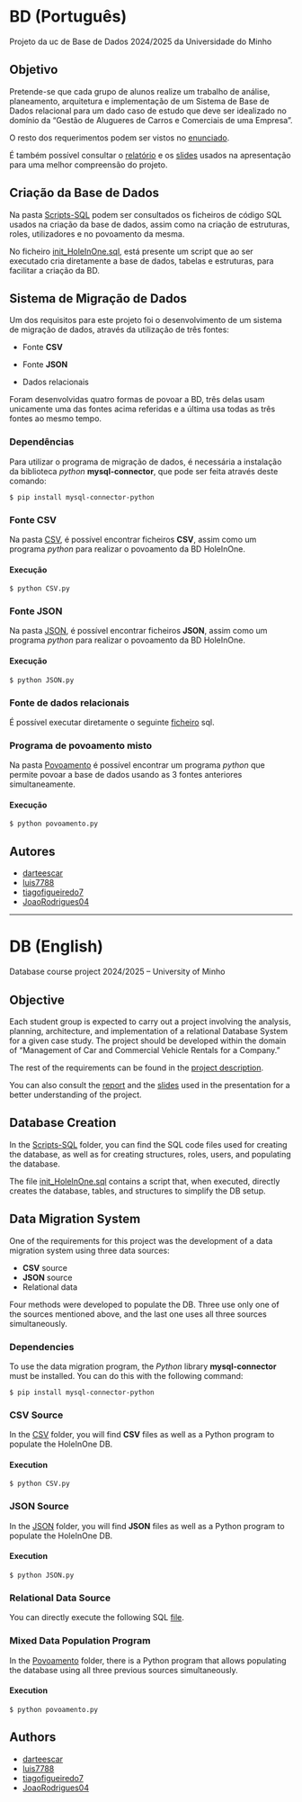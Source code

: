 # BD (Português)

Projeto da uc de Base de Dados 2024/2025 da Universidade do Minho

## Objetivo

Pretende-se  que  cada  grupo  de  alunos  realize  um  trabalho  de  análise,  planeamento,  arquitetura  e implementação de um Sistema de Base de Dados relacional para um dado caso de estudo que deve ser idealizado no domínio da “Gestão de Alugueres de Carros e Comerciais de uma Empresa”.

O resto dos requerimentos podem ser vistos no [enunciado](BD-Enunciado.pdf).

É também possível consultar o [relatório](BD-Relatório.pdf) e os [slides](slides.pdf) usados na apresentação para uma melhor compreensão do projeto.

## Criação da Base de Dados

Na pasta [Scripts-SQL](Scripts-SQL/) podem ser consultados os ficheiros de código SQL usados na criação da base de dados, assim como na criação de estruturas, roles, utilizadores e no povoamento da mesma.

No ficheiro [init_HoleInOne.sql](Scripts-SQL/init_HoleInOne.sql), está presente um script que ao ser executado cria diretamente a base de dados, tabelas e estruturas, para facilitar a criação da BD.

## Sistema de Migração de Dados

Um dos requisitos para este projeto foi o desenvolvimento de um sistema de migração de dados, através da utilização de três fontes:

* Fonte **CSV**

* Fonte **JSON**

* Dados relacionais

Foram desenvolvidas quatro formas de povoar a BD, três delas usam unicamente uma das fontes acima referidas e a última usa todas as três fontes ao mesmo tempo.

### Dependências

Para utilizar o programa de migração de dados, é necessária a instalação da biblioteca *python* **mysql-connector**, que pode ser feita através deste comando:

```console
$ pip install mysql-connector-python
```

### Fonte CSV

Na pasta [CSV](CSV/), é possível encontrar ficheiros **CSV**, assim como um programa *python* para realizar o povoamento da BD HoleInOne.

#### Execução

```console
$ python CSV.py
```

### Fonte JSON

Na pasta [JSON](JSON/), é possível encontrar ficheiros **JSON**, assim como um programa *python* para realizar o povoamento da BD HoleInOne.

#### Execução

```console
$ python JSON.py
```

### Fonte de dados relacionais

É possível executar diretamente o seguinte [ficheiro](Scripts-SQL/script_povoamento.sql) sql.

### Programa de povoamento misto

Na pasta [Povoamento](Povoamento/) é possível encontrar um programa *python* que permite povoar a base de dados usando as 3 fontes anteriores simultaneamente.

#### Execução

```console
$ python povoamento.py
```

## Autores

* [darteescar](https://github.com/darteescar)
* [luis7788](https://github.com/luis7788)
* [tiagofigueiredo7](https://github.com/tiagofigueiredo7)
* [JoaoRodrigues04](https://github.com/JoaoRodrigues04)

---

# DB (English)

Database course project 2024/2025 – University of Minho

## Objective

Each student group is expected to carry out a project involving the analysis, planning, architecture, and implementation of a relational Database System for a given case study. The project should be developed within the domain of “Management of Car and Commercial Vehicle Rentals for a Company.”

The rest of the requirements can be found in the [project description](BD-Enunciado.pdf).

You can also consult the [report](BD-Relatório.pdf) and the [slides](slides.pdf) used in the presentation for a better understanding of the project.

## Database Creation

In the [Scripts-SQL](Scripts-SQL/) folder, you can find the SQL code files used for creating the database, as well as for creating structures, roles, users, and populating the database.

The file [init_HoleInOne.sql](Scripts-SQL/init_HoleInOne.sql) contains a script that, when executed, directly creates the database, tables, and structures to simplify the DB setup.

## Data Migration System

One of the requirements for this project was the development of a data migration system using three data sources:

* **CSV** source
* **JSON** source
* Relational data

Four methods were developed to populate the DB. Three use only one of the sources mentioned above, and the last one uses all three sources simultaneously.

### Dependencies

To use the data migration program, the *Python* library **mysql-connector** must be installed. You can do this with the following command:

```console
$ pip install mysql-connector-python
```

### CSV Source

In the [CSV](CSV/) folder, you will find **CSV** files as well as a Python program to populate the HoleInOne DB.

#### Execution

```console
$ python CSV.py
```

### JSON Source

In the [JSON](JSON/) folder, you will find **JSON** files as well as a Python program to populate the HoleInOne DB.

#### Execution

```console
$ python JSON.py
```

### Relational Data Source

You can directly execute the following SQL [file](Scripts-SQL/script_povoamento.sql).

### Mixed Data Population Program

In the [Povoamento](Povoamento/) folder, there is a Python program that allows populating the database using all three previous sources simultaneously.

#### Execution

```console
$ python povoamento.py
```

## Authors

* [darteescar](https://github.com/darteescar)
* [luis7788](https://github.com/luis7788)
* [tiagofigueiredo7](https://github.com/tiagofigueiredo7)
* [JoaoRodrigues04](https://github.com/JoaoRodrigues04)
